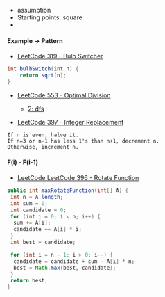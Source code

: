 - assumption
- Starting points: square
- 

#### Example -> Pattern

- [LeetCode 319 - Bulb Switcher](https://leetcode.com/problems/bulb-switcher/discuss/77104/Math-solution..)
```java
int bulbSwitch(int n) {
    return sqrt(n);
}
```
- [LeetCode 553 - Optimal Division](https://leetcode.com/articles/optimal-division/)
  - [2: dfs](https://leetcode.com/articles/optimal-division/)

- [LeetCode 397 - Integer Replacement](https://leetcode.com/problems/integer-replacement/discuss/87920/A-couple-of-Java-solutions-with-explanations)
```text
If n is even, halve it.
If n=3 or n-1 has less 1's than n+1, decrement n.
Otherwise, increment n.
```

#### F(i) - F(i-1)
- [LeetCode LeetCode 396 - Rotate Function](https://www.cnblogs.com/grandyang/p/5869791.html)
```java
public int maxRotateFunction(int[] A) {
 int n = A.length;
 int sum = 0;
 int candidate = 0;
 for (int i = 0; i < n; i++) {
  sum += A[i];
  candidate += A[i] * i;
 }
 int best = candidate;

 for (int i = n - 1; i > 0; i--) {
  candidate = candidate + sum - A[i] * n;
  best = Math.max(best, candidate);
 }
 return best;
}
```
